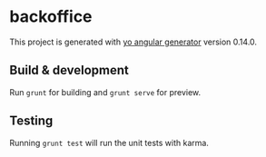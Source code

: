 # backoffice

This project is generated with [yo angular generator](https://github.com/yeoman/generator-angular)
version 0.14.0.

## Build & development

Run `grunt` for building and `grunt serve` for preview.

## Testing

Running `grunt test` will run the unit tests with karma.
